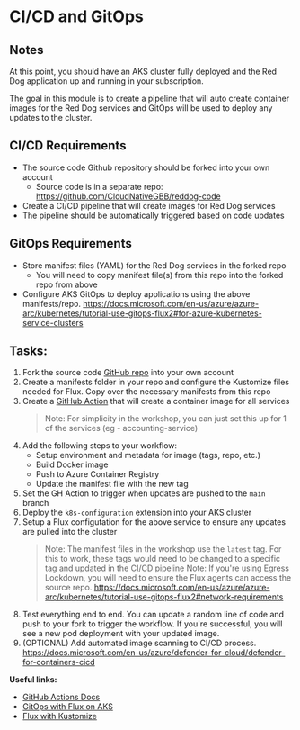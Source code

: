 # CI/CD and GitOps

## Notes

At this point, you should have an AKS cluster fully deployed and the Red Dog application up and running in your subscription. 

The goal in this module is to create a pipeline that will auto create container images for the Red Dog services and GitOps will be used to deploy any updates to the cluster.


## CI/CD Requirements

* The source code Github repository should be forked into your own account
    * Source code is in a separate repo: https://github.com/CloudNativeGBB/reddog-code
* Create a CI/CD pipeline that will create images for Red Dog services
* The pipeline should be automatically triggered based on code updates


## GitOps Requirements

* Store manifest files (YAML) for the Red Dog services in the forked repo
    * You will need to copy manifest file(s) from this repo into the forked repo from above
* Configure AKS GitOps to deploy applications using the above manifests/repo. https://docs.microsoft.com/en-us/azure/azure-arc/kubernetes/tutorial-use-gitops-flux2#for-azure-kubernetes-service-clusters


## Tasks:

1. Fork the source code [GitHub repo](https://github.com/CloudNativeGBB/reddog-code) into your own account
2. Create a manifests folder in your repo and configure the Kustomize files needed for Flux. Copy over the necessary manifests from this repo
3. Create a [GitHub Action](https://docs.github.com/en/actions) that will create a container image for all services
    > Note: For simplicity in the workshop, you can just set this up for 1 of the services (eg - accounting-service)
4. Add the following steps to your workflow: 
    * Setup environment and metadata for image (tags, repo, etc.)
    * Build Docker image
    * Push to Azure Container Registry
    * Update the manifest file with the new tag
5. Set the GH Action to trigger when updates are pushed to the `main` branch
6. Deploy the `k8s-configuration` extension into your AKS cluster
7. Setup a Flux configutation for the above service to ensure any updates are pulled into the cluster 
    > Note: The manifest files in the workshop use the `latest` tag. For this to work, these tags would need to be changed to a specific tag and updated in the CI/CD pipeline
    > Note: If you're using Egress Lockdown, you will need to ensure the Flux agents can access the source repo. https://docs.microsoft.com/en-us/azure/azure-arc/kubernetes/tutorial-use-gitops-flux2#network-requirements
8. Test everything end to end. You can update a random line of code and push to your fork to trigger the workflow. If you're successful, you will see a new pod deployment with your updated image.
9. (OPTIONAL) Add automated image scanning to CI/CD process. https://docs.microsoft.com/en-us/azure/defender-for-cloud/defender-for-containers-cicd
 
**Useful links:**

* [GitHub Actions Docs](https://docs.github.com/en/actions)
* [GitOps with Flux on AKS](https://docs.microsoft.com/en-us/azure/azure-arc/kubernetes/tutorial-use-gitops-flux2#for-azure-kubernetes-service-clusters)
* [Flux with Kustomize](https://fluxcd.io/docs/components/kustomize/kustomization)